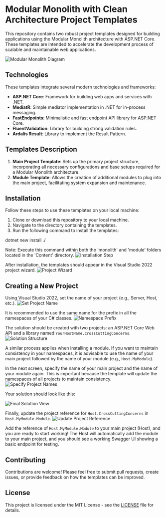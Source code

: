 # Modular Monolith with Clean Architecture Project Templates

This repository contains two robust project templates designed for building applications using the Modular Monolith architecture with ASP.NET Core. These templates are intended to accelerate the development process of scalable and maintainable web applications.

![Modular Monolith Diagram](https://github.com/SrRickGrimes/modularmonolith/assets/81363560/2a0783df-8487-4aa0-9b36-5b8f018a8f2a)

## Technologies

These templates integrate several modern technologies and frameworks:

- **ASP.NET Core**: Framework for building web apps and services with .NET.
- **MediatR**: Simple mediator implementation in .NET for in-process messaging.
- **FastEndpoints**: Minimalistic and fast endpoint API library for ASP.NET Core.
- **FluentValidation**: Library for building strong validation rules.
- **Ardalis Result**: Library to implement the Result Pattern.

## Templates Description

1. **Main Project Template**: Sets up the primary project structure, incorporating all necessary configurations and base setups required for a Modular Monolith architecture.
2. **Module Template**: Allows the creation of additional modules to plug into the main project, facilitating system expansion and maintenance.

## Installation

Follow these steps to use these templates on your local machine:

1. Clone or download this repository to your local machine.
2. Navigate to the directory containing the templates.
3. Run the following command to install the templates:

dotnet new install ./

Note: Execute this command within both the 'monolith' and 'module' folders located in the 'Content' directory.
![Installation Step](https://github.com/SrRickGrimes/modularmonolith/assets/81363560/c4672b73-1b97-468f-8bcf-a75bf6b79d6a)

After installation, the templates should appear in the Visual Studio 2022 project wizard.
![Project Wizard](https://github.com/SrRickGrimes/modularmonolith/assets/81363560/a51fe89e-a1c0-4f3e-b079-7887b00c59bc)

## Creating a New Project

Using Visual Studio 2022, set the name of your project (e.g., Server, Host, etc.).
![Set Project Name](https://github.com/SrRickGrimes/modularmonolith/assets/81363560/717004b4-691a-47e7-b14a-4d4cc4241413)

It is recommended to use the same name for the prefix in all the namespaces of your C# classes.
![Namespace Prefix](https://github.com/SrRickGrimes/modularmonolith/assets/81363560/81fbbaad-67c9-4291-a6f0-ba38d172ddde)

The solution should be created with two projects: an ASP.NET Core Web API and a library named `YourHostName.CrossCuttingConcerns`.
![Solution Structure](https://github.com/SrRickGrimes/modularmonolith/assets/81363560/da2803b6-45d2-46b4-986a-2efd105579c5)

A similar process applies when installing a module. If you want to maintain consistency in your namespaces, it is advisable to use the name of your main project followed by the name of your module (e.g., `Host.MyModule`).

In the next screen, specify the name of your main project and the name of your module again. This is important because the template will update the namespaces of all projects to maintain consistency.
![Specify Project Names](https://github.com/SrRickGrimes/modularmonolith/assets/81363560/83c5a14a-7694-4b7e-a6ee-4fe0d0636045)

Your solution should look like this:

![Final Solution View](https://github.com/SrRickGrimes/modularmonolith/assets/81363560/c65c3b5c-aca1-409d-ae98-a85645551222)

Finally, update the project reference for `Host.CrossCuttingConcerns` in `Host.MyModule.Module`.
![Update Project Reference](https://github.com/SrRickGrimes/modularmonolith/assets/81363560/a7f0cc1d-8426-4fed-92df-a508b5eddcac)

Add the reference of `Host.MyModule.Module` to your main project (Host), and you are ready to start working! The Host will automatically add the module to your main project, and you should see a working Swagger UI showing a basic endpoint for testing.

## Contributing

Contributions are welcome! Please feel free to submit pull requests, create issues, or provide feedback on how the templates can be improved.

## License

This project is licensed under the MIT License - see the [LICENSE](LICENSE) file for details.

